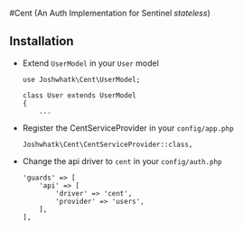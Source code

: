 #Cent (An Auth Implementation for Sentinel *stateless*)

## Installation

- Extend `UserModel` in your `User` model

    ```
    use Joshwhatk\Cent\UserModel;

    class User extends UserModel
    {
        ...
    ```
- Register the CentServiceProvider in your `config/app.php`

    ```
    Joshwhatk\Cent\CentServiceProvider::class,
    ```
- Change the api driver to `cent` in your `config/auth.php`

    ```
    'guards' => [
        'api' => [
            'driver' => 'cent',
            'provider' => 'users',
        ],
    ],
    ```